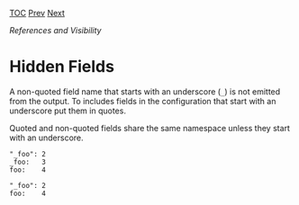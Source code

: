 [TOC](Readme.md) [Prev](emit.md) [Next](duplicates.md)

_References and Visibility_

# Hidden Fields

A non-quoted field name that starts with an underscore (`_`) is not
emitted from the output.
To includes fields in the configuration that start with an underscore
put them in quotes.

Quoted and non-quoted fields share the same namespace unless they start
with an underscore.

<!-- CUE editor -->
```
"_foo": 2
_foo:   3
foo:    4
```

<!-- result -->
```
"_foo": 2
foo:    4
```
